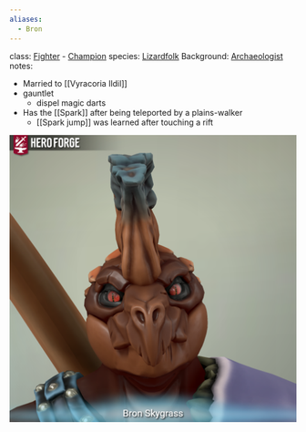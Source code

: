 ```yaml
---
aliases:
  - Bron
---
```

class: [Fighter](https://roll20.net/compendium/dnd5e/Fighter#content) - [Champion](https://dnd5e.wikidot.com/fighter:champion)
species: [Lizardfolk](https://dnd5e.wikidot.com/lineage:lizardfolk) 
Background: [Archaeologist](https://dnd5e.wikidot.com/background:archaeologist)
notes:

* Married to [[Vyracoria Ildil]]
* gauntlet
	* dispel magic darts
* Has the [[Spark]] after being teleported by a plains-walker
	* [[Spark jump]] was learned after touching a rift

![image](party/bron.png)